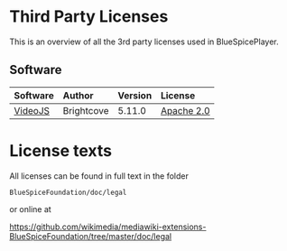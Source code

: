 Third Party Licenses
====================
This is an overview of all the 3rd party licenses used in BlueSpicePlayer.

Software
------

| Software | Author | Version | License |
|:--------|:-------|:--------|:-------|
| [VideoJS](https://github.com/videojs/video.js) | Brightcove | 5.11.0 | [Apache 2.0](https://github.com/videojs/video.js/blob/master/LICENSE) |

License texts
=============
All licenses can be found in full text in the folder

```BlueSpiceFoundation/doc/legal```

or online at

https://github.com/wikimedia/mediawiki-extensions-BlueSpiceFoundation/tree/master/doc/legal